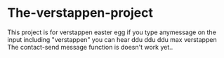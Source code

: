 # The-verstappen-project

This project is for verstappen easter egg if you type anymessage on the input including "verstappen" you can hear ddu ddu ddu max verstappen
The contact-send message function is doesn't work yet..
